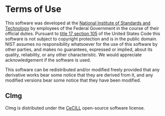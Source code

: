 # Terms of Use

This software was developed at the [National Institute of Standards and Technology](http://www.nist.gov)
by employees of the Federal Government in the course of their official duties.
Pursuant to [title 17 section 105](https://www.copyright.gov/title17/92chap1.html#105)
of the United States Code this software is not subject to copyright protection
and is in the public domain. NIST assumes no responsibility whatsoever for the
use of this software by other parties, and makes no guarantees, expressed or
implied, about its quality, reliability, or any other characteristic.
We would appreciate acknowledgement if the software is used.

This software can be redistributed and/or modified freely provided that any
derivative works bear some notice that they are derived from it, and any
modified versions bear some notice that they have been modified.

## CImg

CImg is distributed under the [CeCILL](
https://opensource.org/licenses/CECILL-2.1) open-source software
license.
